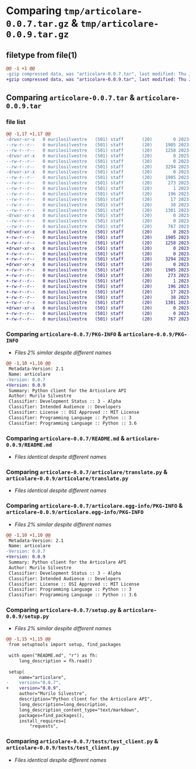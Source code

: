 # Comparing `tmp/articolare-0.0.7.tar.gz` & `tmp/articolare-0.0.9.tar.gz`

## filetype from file(1)

```diff
@@ -1 +1 @@
-gzip compressed data, was "articolare-0.0.7.tar", last modified: Thu Jun 15 20:09:48 2023, max compression
+gzip compressed data, was "articolare-0.0.9.tar", last modified: Thu Jun 15 20:14:34 2023, max compression
```

## Comparing `articolare-0.0.7.tar` & `articolare-0.0.9.tar`

### file list

```diff
@@ -1,17 +1,17 @@
-drwxr-xr-x   0 murilosilvestre   (501) staff       (20)        0 2023-06-15 20:09:47.932586 articolare-0.0.7/
--rw-r--r--   0 murilosilvestre   (501) staff       (20)     1905 2023-06-15 20:09:47.931540 articolare-0.0.7/PKG-INFO
--rw-r--r--   0 murilosilvestre   (501) staff       (20)     1258 2023-06-15 19:31:12.000000 articolare-0.0.7/README.md
-drwxr-xr-x   0 murilosilvestre   (501) staff       (20)        0 2023-06-15 20:09:47.800693 articolare-0.0.7/articolare/
--rw-r--r--   0 murilosilvestre   (501) staff       (20)        0 2023-06-15 18:50:09.000000 articolare-0.0.7/articolare/__init__.py
--rw-r--r--   0 murilosilvestre   (501) staff       (20)     3294 2023-06-15 20:09:10.000000 articolare-0.0.7/articolare/translate.py
-drwxr-xr-x   0 murilosilvestre   (501) staff       (20)        0 2023-06-15 20:09:47.921483 articolare-0.0.7/articolare.egg-info/
--rw-r--r--   0 murilosilvestre   (501) staff       (20)     1905 2023-06-15 20:09:47.000000 articolare-0.0.7/articolare.egg-info/PKG-INFO
--rw-r--r--   0 murilosilvestre   (501) staff       (20)      273 2023-06-15 20:09:47.000000 articolare-0.0.7/articolare.egg-info/SOURCES.txt
--rw-r--r--   0 murilosilvestre   (501) staff       (20)        1 2023-06-15 20:09:47.000000 articolare-0.0.7/articolare.egg-info/dependency_links.txt
--rw-r--r--   0 murilosilvestre   (501) staff       (20)      196 2023-06-15 20:09:47.000000 articolare-0.0.7/articolare.egg-info/requires.txt
--rw-r--r--   0 murilosilvestre   (501) staff       (20)       17 2023-06-15 20:09:47.000000 articolare-0.0.7/articolare.egg-info/top_level.txt
--rw-r--r--   0 murilosilvestre   (501) staff       (20)       38 2023-06-15 20:09:47.932714 articolare-0.0.7/setup.cfg
--rw-r--r--   0 murilosilvestre   (501) staff       (20)     1301 2023-06-15 20:09:10.000000 articolare-0.0.7/setup.py
-drwxr-xr-x   0 murilosilvestre   (501) staff       (20)        0 2023-06-15 20:09:47.922336 articolare-0.0.7/tests/
--rw-r--r--   0 murilosilvestre   (501) staff       (20)        0 2023-06-15 18:50:18.000000 articolare-0.0.7/tests/__init__.py
--rw-r--r--   0 murilosilvestre   (501) staff       (20)      767 2023-06-15 19:30:26.000000 articolare-0.0.7/tests/test_client.py
+drwxr-xr-x   0 murilosilvestre   (501) staff       (20)        0 2023-06-15 20:14:34.228741 articolare-0.0.9/
+-rw-r--r--   0 murilosilvestre   (501) staff       (20)     1905 2023-06-15 20:14:34.227146 articolare-0.0.9/PKG-INFO
+-rw-r--r--   0 murilosilvestre   (501) staff       (20)     1258 2023-06-15 19:31:12.000000 articolare-0.0.9/README.md
+drwxr-xr-x   0 murilosilvestre   (501) staff       (20)        0 2023-06-15 20:14:33.997714 articolare-0.0.9/articolare/
+-rw-r--r--   0 murilosilvestre   (501) staff       (20)        0 2023-06-15 18:50:09.000000 articolare-0.0.9/articolare/__init__.py
+-rw-r--r--   0 murilosilvestre   (501) staff       (20)     3294 2023-06-15 20:09:10.000000 articolare-0.0.9/articolare/translate.py
+drwxr-xr-x   0 murilosilvestre   (501) staff       (20)        0 2023-06-15 20:14:34.218056 articolare-0.0.9/articolare.egg-info/
+-rw-r--r--   0 murilosilvestre   (501) staff       (20)     1905 2023-06-15 20:14:33.000000 articolare-0.0.9/articolare.egg-info/PKG-INFO
+-rw-r--r--   0 murilosilvestre   (501) staff       (20)      273 2023-06-15 20:14:33.000000 articolare-0.0.9/articolare.egg-info/SOURCES.txt
+-rw-r--r--   0 murilosilvestre   (501) staff       (20)        1 2023-06-15 20:14:33.000000 articolare-0.0.9/articolare.egg-info/dependency_links.txt
+-rw-r--r--   0 murilosilvestre   (501) staff       (20)      196 2023-06-15 20:14:33.000000 articolare-0.0.9/articolare.egg-info/requires.txt
+-rw-r--r--   0 murilosilvestre   (501) staff       (20)       17 2023-06-15 20:14:33.000000 articolare-0.0.9/articolare.egg-info/top_level.txt
+-rw-r--r--   0 murilosilvestre   (501) staff       (20)       38 2023-06-15 20:14:34.228883 articolare-0.0.9/setup.cfg
+-rw-r--r--   0 murilosilvestre   (501) staff       (20)     1301 2023-06-15 20:14:01.000000 articolare-0.0.9/setup.py
+drwxr-xr-x   0 murilosilvestre   (501) staff       (20)        0 2023-06-15 20:14:34.219007 articolare-0.0.9/tests/
+-rw-r--r--   0 murilosilvestre   (501) staff       (20)        0 2023-06-15 18:50:18.000000 articolare-0.0.9/tests/__init__.py
+-rw-r--r--   0 murilosilvestre   (501) staff       (20)      767 2023-06-15 19:30:26.000000 articolare-0.0.9/tests/test_client.py
```

### Comparing `articolare-0.0.7/PKG-INFO` & `articolare-0.0.9/PKG-INFO`

 * *Files 2% similar despite different names*

```diff
@@ -1,10 +1,10 @@
 Metadata-Version: 2.1
 Name: articolare
-Version: 0.0.7
+Version: 0.0.9
 Summary: Python client for the Articolare API
 Author: Murilo Silvestre
 Classifier: Development Status :: 3 - Alpha
 Classifier: Intended Audience :: Developers
 Classifier: License :: OSI Approved :: MIT License
 Classifier: Programming Language :: Python :: 3
 Classifier: Programming Language :: Python :: 3.6
```

### Comparing `articolare-0.0.7/README.md` & `articolare-0.0.9/README.md`

 * *Files identical despite different names*

### Comparing `articolare-0.0.7/articolare/translate.py` & `articolare-0.0.9/articolare/translate.py`

 * *Files identical despite different names*

### Comparing `articolare-0.0.7/articolare.egg-info/PKG-INFO` & `articolare-0.0.9/articolare.egg-info/PKG-INFO`

 * *Files 2% similar despite different names*

```diff
@@ -1,10 +1,10 @@
 Metadata-Version: 2.1
 Name: articolare
-Version: 0.0.7
+Version: 0.0.9
 Summary: Python client for the Articolare API
 Author: Murilo Silvestre
 Classifier: Development Status :: 3 - Alpha
 Classifier: Intended Audience :: Developers
 Classifier: License :: OSI Approved :: MIT License
 Classifier: Programming Language :: Python :: 3
 Classifier: Programming Language :: Python :: 3.6
```

### Comparing `articolare-0.0.7/setup.py` & `articolare-0.0.9/setup.py`

 * *Files 2% similar despite different names*

```diff
@@ -1,15 +1,15 @@
 from setuptools import setup, find_packages
 
 with open("README.md", "r") as fh:
     long_description = fh.read()
 
 setup(
     name="articolare",
-    version="0.0.7",
+    version="0.0.9",
     author="Murilo Silvestre",
     description="Python client for the Articolare API",
     long_description=long_description,
     long_description_content_type="text/markdown",
     packages=find_packages(),
     install_requires=[
         "requests",
```

### Comparing `articolare-0.0.7/tests/test_client.py` & `articolare-0.0.9/tests/test_client.py`

 * *Files identical despite different names*

